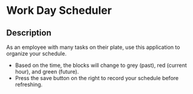 # Work Day Scheduler

## Description

As an employee with many tasks on their plate, use this application to organize your schedule.

- Based on the time, the blocks will change to grey (past), red (current hour), and green (future).
- Press the save button on the right to record your schedule before refreshing.
